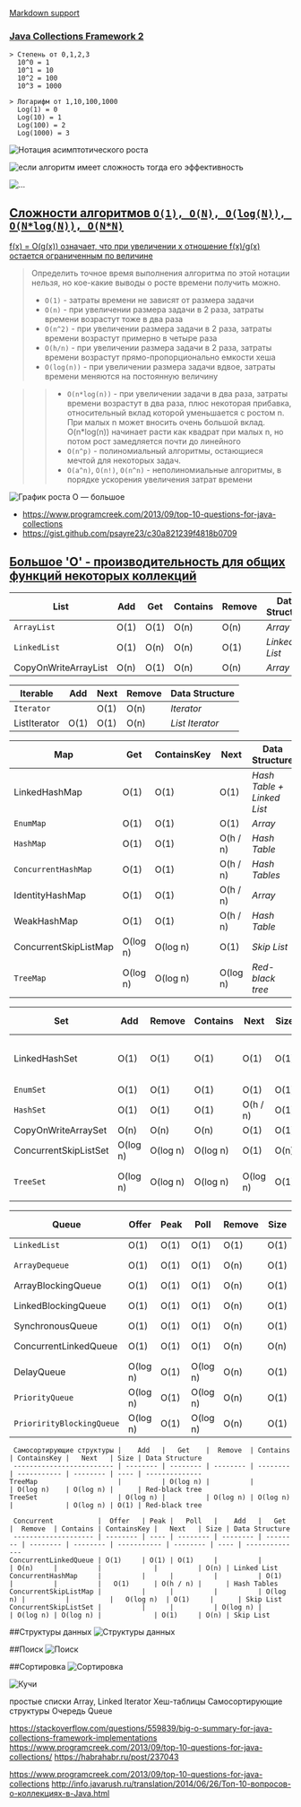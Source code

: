 [Markdown support](https://daringfireball.net/projects/markdown/syntax)

### [Java Collections Framework 2](https://jsehelper.blogspot.com/2016/01/java-collections-framework-2.html)

```
> Степень от 0,1,2,3
  10^0 = 1
  10^1 = 10
  10^2 = 100
  10^3 = 1000
 
> Логарифм от 1,10,100,1000
  Log(1) = 0
  Log(10) = 1
  Log(100) = 2
  Log(1000) = 3
```

![Нотация асимптотического роста](fd0c1c9ed7d949c2cd258b45302016ca.png)

![если алгоритм имеет сложность тогда его эффективность](17ca73d8dad367e1a60e3e20281e9d6d.png)
 
![...](3da386eed54c16ff73b647b383aea085.png)

[Сложности алгоритмов `O(1), O(N), O(log(N)), O(N*log(N)), O(N*N)`](https://habrahabr.ru/post/188010)
---
[f(x) = O(g(x)) означает, что при увеличении x отношение f(x)/g(x) остается ограниченным по величине](http://forum.sources.ru/index.php?showtopic=337205)

> Определить точное время выполнения алгоритма по этой нотации нельзя, но кое-какие выводы о росте времени получить можно.
>
>* `O(1)` - затраты времени не зависят от размера задачи
>* `O(n)` - при увеличении размера задачи в 2 раза, затраты времени возрастут тоже в два раза
>* `O(n^2)` - при увеличении размера задачи в 2 раза, затраты времени возрастут примерно в четыре раза
>* `O(h/n)` - при увеличении размера задачи в 2 раза, затраты времени возрастут прямо-пропорционально емкости хеша
>* `O(log(n))` - при увеличении размера задачи вдвое, затраты времени меняются на постоянную величину

>>* `O(n*log(n))` - при увеличении задачи в два раза, затраты времени возрастут в два раза, плюс некоторая прибавка, относительный вклад которой уменьшается с ростом n. При малых n может вносить очень большой вклад. O(n*log(n)) начинает расти как квадрат при малых n, но потом рост замедляется почти до линейного
>>* `O(n^p)` - полиномиальный алгоритмы, остающиеся мечтой для некоторых задач.
>>* `O(a^n)`, `O(n!)`, `O(n^n)` - неполиномиальные алгоритмы, в порядке ускорения увеличения затрат времени

![График роста O — большое](195e1f6a1379554ca9025338301a78ed.png)

- https://www.programcreek.com/2013/09/top-10-questions-for-java-collections
- https://gist.github.com/psayre23/c30a821239f4818b0709

[Большое 'O' - производительность для общих функций некоторых коллекций](https://gist.github.com/psayre23/c30a821239f4818b0709)
---
 List                | Add  |  Get  | Contains |  Remove | Data Structure
 ------------------- | ---- | ----- | -------- | ------- | --------------
`ArrayList`          | O(1) |  O(1) | O(n)     |  O(n)  | *Array*
`LinkedList`         | O(1) |  O(n) | O(n)     |  O(1)  | *Linked List*
CopyOnWriteArrayList | O(n) |  O(1) | O(n)     |  O(n)  | *Array*

 Iterable            | Add  | Next | Remove | Data Structure
 ------------------- |------|------|--------|---------------
`Iterator`           |      | O(1) | O(n)   | *Iterator*
ListIterator         | O(1) | O(1) | O(n)   | *List Iterator*

 Map                  |   Get    | ContainsKey |   Next   | Data Structure
 -------------------- | -------- | ----------- | -------- | ------------------------
LinkedHashMap         | O(1)     |   O(1)      | O(1)     | *Hash Table + Linked List*
`EnumMap`             | O(1)     |   O(1)      | O(1)     | *Array*
`HashMap`             | O(1)     |   O(1)      | O(h / n) | *Hash Table*
`ConcurrentHashMap`   | O(1)     |   O(1)      | O(h / n) | *Hash Tables*
IdentityHashMap       | O(1)     |   O(1)      | O(h / n) | *Array*
WeakHashMap           | O(1)     |   O(1)      | O(h / n) | *Hash Table*
ConcurrentSkipListMap | O(log n) |   O(log n)  | O(1)     | *Skip List*
`TreeMap`             | O(log n) |   O(log n)  | O(log n) | *Red-black tree*

 Set                  |    Add   |  Remove  | Contains |   Next   | Size | Data Structure
 -------------------- | -------- | -------- | -------- | -------- | ---- | ------------------------
LinkedHashSet         | O(1)     | O(1)     | O(1)     | O(1)     | O(1) | *Hash Table + Linked List*
`EnumSet`             | O(1)     | O(1)     | O(1)     | O(1)     | O(1) | *Bit Vector*
`HashSet`             | O(1)     | O(1)     | O(1)     | O(h / n) | O(1) | *Hash Table*
CopyOnWriteArraySet   | O(n)     | O(n)     | O(n)     | O(1)     | O(1) | *Array*
ConcurrentSkipListSet | O(log n) | O(log n) | O(log n) | O(1)     | O(n) | *Skip List*
`TreeSet`             | O(log n) | O(log n) | O(log n) | O(log n) | O(1) | *Red-black tree*

 Queue                    |  Offer   | Peak |   Poll   | Remove | Size | Data Structure
 ------------------------ | -------- | ---- | -------- | ------ | ---- | --------------
`LinkedList`              | O(1)     | O(1) | O(1)     |  O(1)  | O(1) | *Array*
`ArrayDequeue`            | O(1)     | O(1) | O(1)     |  O(n)  | O(1) | *Linked List*
ArrayBlockingQueue        | O(1)     | O(1) | O(1)     |  O(n)  | O(1) | *Array*
LinkedBlockingQueue       | O(1)     | O(1) | O(1)     |  O(n)  | O(1) | *Linked List*
SynchronousQueue          | O(1)     | O(1) | O(1)     |  O(n)  | O(1) | *None!*
ConcurrentLinkedQueue     | O(1)     | O(1) | O(1)     |  O(n)  | O(n) | *Linked List*
DelayQueue                | O(log n) | O(1) | O(log n) |  O(n)  | O(1) | *Priority Heap*
`PriorityQueue`           | O(log n) | O(1) | O(log n) |  O(n)  | O(1) | *Priority Heap*
`PriorirityBlockingQueue` | O(log n) | O(1) | O(log n) |  O(n)  | O(1) | *Priority Heap*

```
 Самосортирующие структуры |    Add   |   Get    |  Remove  | Contains | ContainsKey |   Next   | Size | Data Structure
 ------------------------- | -------- | -------- | -------- | -------- | ----------- | -------- | ---- | --------------
TreeMap                    |          | O(log n) |          |          | O(log n)    | O(log n) |      | Red-black tree
TreeSet                    | O(log n) |          | O(log n) | O(log n) |             | O(log n) | O(1) | Red-black tree
```

```
 Concurrent           |  Offer   | Peak |   Poll   |    Add   |   Get    |  Remove  | Contains | ContainsKey |   Next   | Size | Data Structure
 -------------------- | -------- | ---- | -------- | -------- | -------- | -------- | -------- | ----------- | -------- | ---- | --------------
ConcurrentLinkedQueue | O(1)     | O(1) | O(1)     |          |          | O(n)     |          |             |          | O(n) | Linked List
ConcurrentHashMap     |          |      |          |          | O(1)     |          |          |   O(1)      | O(h / n) |      | Hash Tables
ConcurrentSkipListMap |          |      |          |          | O(log n) |          |          |   O(log n)  | O(1)     |      | Skip List
ConcurrentSkipListSet |          |      |          | O(log n) |          | O(log n) | O(log n) |             | O(1)     | O(n) | Skip List
```

##Структуры данных
![Структуры данных](9a5f72788d9e0e5ac0d0e585e3b3632f.png)

##Поиск
![Поиск](f54446a54f3d52d20e95ba5c5495644f.png)

##Сортировка
![Сортировка](b911bcca9ca9f9d8b0fa781a49118553.png)

![Кучи](3736d44e79e3bf542e2a847bbedcf86d.png)




простые списки Array, Linked
Iterator
Хеш-таблицы
Самосортирующие структуры
Очередь Queue





https://stackoverflow.com/questions/559839/big-o-summary-for-java-collections-framework-implementations
https://www.programcreek.com/2013/09/top-10-questions-for-java-collections/
https://habrahabr.ru/post/237043

https://www.programcreek.com/2013/09/top-10-questions-for-java-collections
http://info.javarush.ru/translation/2014/06/26/Топ-10-вопросов-о-коллекциях-в-Java.html

